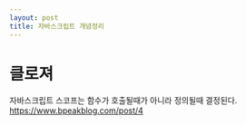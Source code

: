 ```yaml
---
layout: post
title: 자바스크립트 개념정리
---
```


# 클로져

자바스크립트 스코프는 함수가 호출될때가 아니라 정의될때 결정된다.
https://www.bpeakblog.com/post/4

